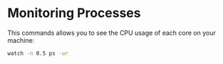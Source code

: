 # Monitoring Processes

This commands allows you to see the CPU usage of each core on your machine:

```bash
watch -n 0.5 ps -ur
```